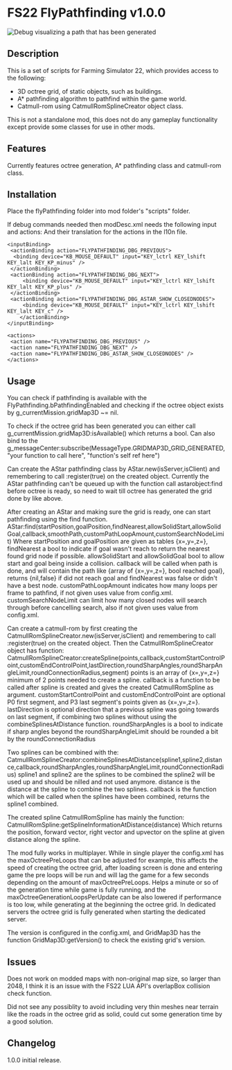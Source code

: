 # FS22 FlyPathfinding v1.0.0

![Debug visualizing a path that has been generated](https://i.gyazo.com/276cf7af27bb4457710b0a92254b1d4a.jpg)

## Description

This is a set of scripts for Farming Simulator 22, which provides access to the following: 
- 3D octree grid, of static objects, such as buildings.
- A* pathfinding algorithm to pathfind within the game world.
- Catmull-rom using CatmullRomSplineCreator object class.

This is not a standalone mod, this does not do any gameplay functionality except provide some classes for use in other mods.

## Features

Currently features octree generation, A* pathfinding class and catmull-rom class. 

## Installation

Place the flyPathfinding folder into mod folder's "scripts" folder. 

If debug commands needed then modDesc.xml needs the following input and actions:
And their translation for the actions in the l10n file.
```
<inputBinding>
 <actionBinding action="FLYPATHFINDING_DBG_PREVIOUS">
  <binding device="KB_MOUSE_DEFAULT" input="KEY_lctrl KEY_lshift KEY_lalt KEY_KP_minus" />
 </actionBinding>
 <actionBinding action="FLYPATHFINDING_DBG_NEXT">
	 <binding device="KB_MOUSE_DEFAULT" input="KEY_lctrl KEY_lshift KEY_lalt KEY_KP_plus" />
 </actionBinding>
 <actionBinding action="FLYPATHFINDING_DBG_ASTAR_SHOW_CLOSEDNODES">
	 <binding device="KB_MOUSE_DEFAULT" input="KEY_lctrl KEY_lshift KEY_lalt KEY_c" />
	</actionBinding>
</inputBinding>

<actions>
 <action name="FLYPATHFINDING_DBG_PREVIOUS" />
 <action name="FLYPATHFINDING_DBG_NEXT" />
 <action name="FLYPATHFINDING_DBG_ASTAR_SHOW_CLOSEDNODES" />
</actions>
```

## Usage

You can check if pathfinding is available with the FlyPathfinding.bPathfindingEnabled and checking if the octree object exists by g_currentMission.gridMap3D ~= nil.

To check if the octree grid has been generated you can either call g_currentMission.gridMap3D:isAvailable() which returns a bool. 
Can also bind to the g_messageCenter:subscribe(MessageType.GRIDMAP3D_GRID_GENERATED, "your function to call here", "function's self ref here")

Can create the AStar pathfinding class by AStar.new(isServer,isClient) and remembering to call :register(true) on the created object.
Currently the AStar pathfinding can't be queued up with the function call astarobject:find before octree is ready, so need to wait till octree has generated the grid done by like above.

After creating an AStar and making sure the grid is ready, one can start pathfinding using the find function.
AStar:find(startPosition,goalPosition,findNearest,allowSolidStart,allowSolidGoal,callback,smoothPath,customPathLoopAmount,customSearchNodeLimit)
Where startPosition and goalPosition are given as tables {x=,y=,z=},
findNearest a bool to indicate if goal wasn't reach to return the nearest found grid node if possible. 
allowSolidStart and allowSolidGoal bool to allow start and goal being inside a collision.
callback will be called when path is done, and will contain the path like {array of {x=,y=,z=}, bool reached goal}, returns {nil,false} if did not reach goal and findNearest was false or didn't have a best node.
customPathLoopAmount indicates how many loops per frame to pathfind, if not given uses value from config.xml.
customSearchNodeLimit can limit how many closed nodes will search through before cancelling search, also if not given uses value from config.xml.

Can create a catmull-rom by first creating the CatmullRomSplineCreator.new(isServer,isClient) and remembering to call :register(true) on the created object.
Then the CatmullRomSplineCreator object has function:
CatmullRomSplineCreator:createSpline(points,callback,customStartControlPoint,customEndControlPoint,lastDirection,roundSharpAngles,roundSharpAngleLimit,roundConnectionRadius,segment)
points is an array of {x=,y=,z=} minimum of 2 points needed to create a spline.
callback is a function to be called after spline is created and gives the created CatmullRomSpline as argument. 
customStartControlPoint and customEndControlPoint are optional P0 first segment, and P3 last segment's points given as {x=,y=,z=}.
lastDirection is optional direction that a previous spline was going towards on last segment, if combining two splines without using the combineSplinesAtDistance function.
roundSharpAngles is a bool to indicate if sharp angles beyond the roundSharpAngleLimit should be rounded a bit by the roundConnectionRadius

Two splines can be combined with the:
CatmullRomSplineCreator:combineSplinesAtDistance(spline1,spline2,distance,callback,roundSharpAngles,roundSharpAngleLimit,roundConnectionRadius)
spline1 and spline2 are the splines to be combined the spline2 will be used up and should be nilled and not used anymore. 
distance is the distance at the spline to combine the two splines.
callback is the function which will be called when the splines have been combined, returns the spline1 combined.

The created spline CatmullRomSpline has mainly the function:
CatmullRomSpline:getSplineInformationAtDistance(distance)
Which returns the position, forward vector, right vector and upvector on the spline at given distance along the spline.

The mod fully works in multiplayer. 
While in single player the config.xml has the maxOctreePreLoops that can be adjusted for example, this affects the speed of creating the octree grid, after loading screen is done and entering game the pre loops will be run and will lag the game for a few seconds depending on the amount of maxOctreePreLoops. Helps a minute or so of the generation time while game is fully running, and the maxOctreeGenerationLoopsPerUpdate can be also lowered if performance is too low, while generating at the beginning the octree grid. In dedicated servers the octree grid is fully generated when starting the dedicated server.   

The version is configured in the config.xml, and GridMap3D has the function GridMap3D:getVersion() to check the existing grid's version.

## Issues

Does not work on modded maps with non-original map size, so larger than 2048, I think it is an issue with the FS22 LUA API's overlapBox collision check function.

Did not see any possiblity to avoid including very thin meshes near terrain like the roads in the octree grid as solid, could cut some generation time by a good solution.

## Changelog

1.0.0 initial release.




 
 
 
